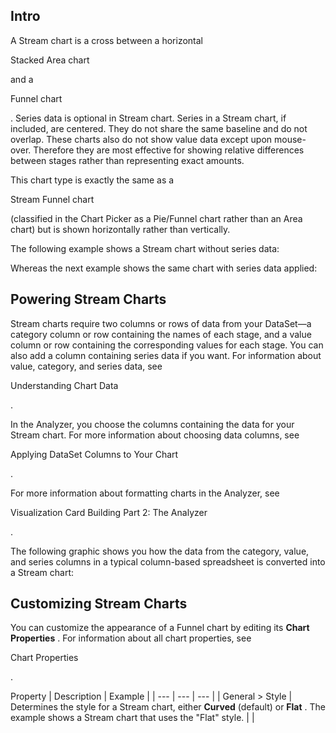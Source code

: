 

Intro
-------

A Stream chart is a cross between a horizontal

Stacked Area chart

and a

Funnel chart

. Series data is optional in Stream chart. Series in a Stream chart, if included, are centered. They do not share the same baseline and do not overlap. These charts also do not show value data except upon mouse-over. Therefore they are most effective for showing relative differences between stages rather than representing exact amounts.


 This chart type is exactly the same as a

Stream Funnel chart

(classified in the Chart Picker as a Pie/Funnel chart rather than an Area chart) but is shown horizontally rather than vertically.


 The following example shows a Stream chart without series data:

Whereas the next example shows the same chart with series data applied:

Powering Stream Charts
------------------------

Stream charts require two columns or rows of data from your DataSet—a category column or row containing the names of each stage, and a value column or row containing the corresponding values for each stage. You can also add a column containing series data if you want. For information about value, category, and series data, see

Understanding Chart Data

.


 In the Analyzer, you choose the columns containing the data for your Stream chart. For more information about choosing data columns, see

Applying DataSet Columns to Your Chart

.


 For more information about formatting charts in the Analyzer, see

Visualization Card Building Part 2: The Analyzer

.


 The following graphic shows you how the data from the category, value, and series columns in a typical column-based spreadsheet is converted into a Stream chart:

Customizing Stream Charts
---------------------------

You can customize the appearance of a Funnel chart by editing its
 **Chart Properties**
 . For information about all chart properties, see

Chart Properties

.


 Property
  |
 Description
  |
 Example
  |
| --- | --- | --- |
|
 General > Style
  |
 Determines the style for a Stream chart, either
 **Curved**
 (default) or
 **Flat**
 . The example shows a Stream chart that uses the "Flat" style.
  |  |


